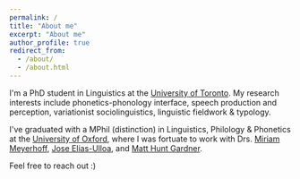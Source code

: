 ```yaml
---
permalink: /
title: "About me"
excerpt: "About me"
author_profile: true
redirect_from: 
  - /about/
  - /about.html
---
```


I'm a PhD student in Linguistics at the [University of Toronto](https://www.linguistics.utoronto.ca). My research interests include phonetics-phonology interface, speech production and perception, variationist sociolinguistics, linguistic fieldwork & typology. 

I've graduated with a MPhil (distinction) in Linguistics, Philology & Phonetics at the [University of Oxford](https://www.ling-phil.ox.ac.uk), where I was fortuate to work with Drs. [Miriam Meyerhoff](https://www.asc.ox.ac.uk/person/professor-miriam-meyerhoff),  [Jose Elias-Ulloa](https://www.mod-langs.ox.ac.uk/people/jose-elias-ulloa), and [Matt Hunt Gardner](https://www.matthuntgardner.com). 

Feel free to reach out :)

